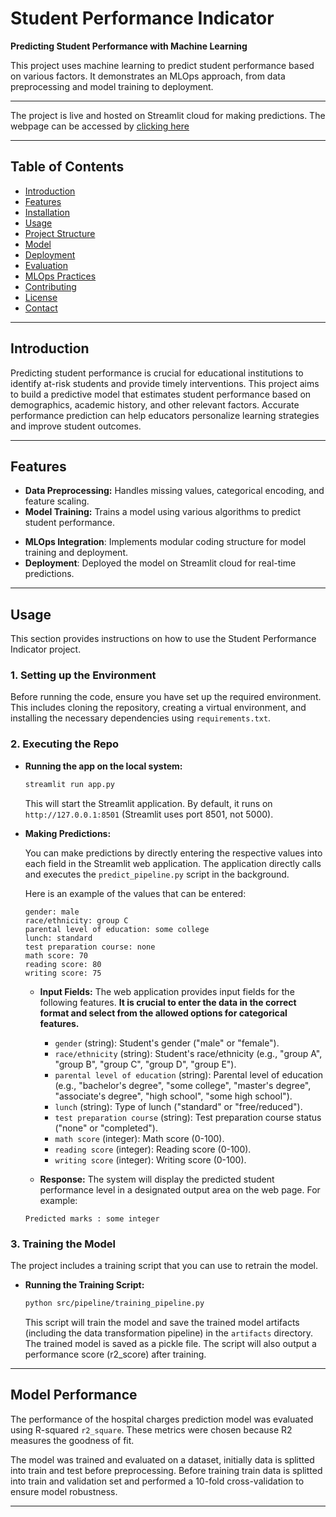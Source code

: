 # Student Performance Indicator

**Predicting Student Performance with Machine Learning**

This project uses machine learning to predict student performance based on various factors. It demonstrates an MLOps approach, from data preprocessing and model training to deployment.

---

The project is live and hosted on Streamlit cloud for making predictions.
The webpage can be accessed by [clicking here](https://sankalp-mlops-practice-project-student-performance-predictor.streamlit.app/)

---
## Table of Contents

- [Introduction](#introduction)
- [Features](#features)
- [Installation](#installation)
- [Usage](#usage)
- [Project Structure](#project-structure)
- [Model](#model)
- [Deployment](#deployment)
- [Evaluation](#evaluation)
- [MLOps Practices](#mlops-practices)
- [Contributing](#contributing)
- [License](#license)
- [Contact](#contact)

---

## Introduction

Predicting student performance is crucial for educational institutions to identify at-risk students and provide timely interventions. This project aims to build a predictive model that estimates student performance based on demographics, academic history, and other relevant factors.  Accurate performance prediction can help educators personalize learning strategies and improve student outcomes.

---

## Features

* **Data Preprocessing:** Handles missing values, categorical encoding, and feature scaling.
* **Model Training:** Trains a model using various algorithms to predict student performance.
- **MLOps Integration**: Implements modular coding structure for model training and deployment.
- **Deployment**: Deployed the model on Streamlit cloud for real-time predictions.

---

## Usage

This section provides instructions on how to use the Student Performance Indicator project.

### 1. Setting up the Environment

Before running the code, ensure you have set up the required environment. This includes cloning the repository, creating a virtual environment, and installing the necessary dependencies using `requirements.txt`.

### 2. Executing the Repo

* **Running the app on the local system:**

    ```bash
    streamlit run app.py
    ```

    This will start the Streamlit application. By default, it runs on `http://127.0.0.1:8501` (Streamlit uses port 8501, not 5000).

* **Making Predictions:**

    You can make predictions by directly entering the respective values into each field in the Streamlit web application.  The application directly calls and executes the `predict_pipeline.py` script in the background.

    Here is an example of the values that can be entered:

    ```
    gender: male
    race/ethnicity: group C
    parental level of education: some college
    lunch: standard
    test preparation course: none
    math score: 70
    reading score: 80
    writing score: 75
    ```

    * **Input Fields:** The web application provides input fields for the following features.  **It is crucial to enter the data in the correct format and select from the allowed options for categorical features.**

        * `gender` (string): Student's gender ("male" or "female").
        * `race/ethnicity` (string): Student's race/ethnicity (e.g., "group A", "group B", "group C", "group D", "group E").
        * `parental level of education` (string): Parental level of education (e.g., "bachelor's degree", "some college", "master's degree", "associate's degree", "high school", "some high school"). 
        * `lunch` (string): Type of lunch ("standard" or "free/reduced").
        * `test preparation course` (string): Test preparation course status ("none" or "completed").
        * `math score` (integer): Math score (0-100).
        * `reading score` (integer): Reading score (0-100).
        * `writing score` (integer): Writing score (0-100).

    * **Response:** The system will display the predicted student performance level in a designated output area on the web page.  For example:

    ```
    Predicted marks : some integer
    ```

### 3. Training the Model

The project includes a training script that you can use to retrain the model.

* **Running the Training Script:**

    ```bash
    python src/pipeline/training_pipeline.py
    ```

    This script will train the model and save the trained model artifacts (including the data transformation pipeline) in the `artifacts` directory. The trained model is saved as a pickle file.  The script will also output a performance score (r2_score) after training. 

---

## Model Performance

The performance of the hospital charges prediction model was evaluated using R-squared `r2_square`.  These metrics were chosen because R2 measures the goodness of fit.

The model was trained and evaluated on a dataset, initially data is splitted into train and test before preprocessing. Before training train data is splitted into train and validation set and performed a 10-fold cross-validation to ensure model robustness.

---
